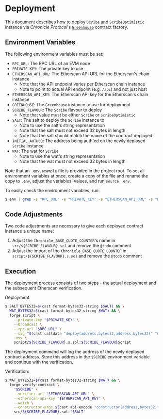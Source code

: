 # Deployment

This document describes how to deploy `Scribe` and `ScribeOptimistic` instance via _Chronicle Protocol_'s [`Greenhouse`](https://github.com/chronicleprotocol/greenhouse) contract factory.

## Environment Variables

The following environment variables must be set:

- `RPC_URL`: The RPC URL of an EVM node
- `PRIVATE_KEY`: The private key to use
- `ETHERSCAN_API_URL`: The Etherscan API URL for the Etherscan's chain instance
    - Note that the API endpoint varies per Etherscan chain instance
    - Note to point to actual API endpoint (e.g. `/api`) and not just host
- `ETHERSCAN_API_KEY`: The Etherscan API key for the Etherscan's chain instance
- `GREENHOUSE`: The `Greenhouse` instance to use for deployment
- `SCRIBE_FLAVOUR`: The `Scribe` flavour to deploy
    - Note that value must be either `Scribe` or `ScribeOptimistic`
- `SALT`: The salt to deploy the `Scribe` instance to
    - Note to use the salt's string representation
    - Note that the salt must not exceed 32 bytes in length
    - Note that the salt should match the name of the contract deployed!
- `INITIAL_AUTHED`: The address being auth'ed on the newly deployed `Scribe` instance
- `WAT`: The wat for `Scribe`
    - Note to use the wat's string representation
    - Note that the wat must not exceed 32 bytes in length

Note that an `.env.example` file is provided in the project root. To set all environment variables at once, create a copy of the file and rename the copy to `.env`, adjust the variables' values, and run `source .env`.

To easily check the environment variables, run:

```bash
$ env | grep -e "RPC_URL" -e "PRIVATE_KEY" -e "ETHERSCAN_API_URL" -e "ETHERSCAN_API_KEY" -e "GREENHOUSE" -e "SCRIBE_FLAVOUR" -e "SALT" -e "INITIAL_AUTHED" -e "WAT"
```

## Code Adjustments

Two code adjustments are necessary to give each deployed contract instance a unique name:

1. Adjust the `Chronicle_BASE_QUOTE_COUNTER`'s name in `src/${SCRIBE_FLAVOUR}.sol` and remove the `@todo` comment
2. Adjust the import of the `Chronicle_BASE_QUOTE_COUNTER` in `script/${SCRIBE_FLAVOUR}.s.sol` and remove the `@todo` comment

## Execution

The deployment process consists of two steps - the actual deployment and the subsequent Etherscan verification.

Deployment:

```bash
$ SALT_BYTES32=$(cast format-bytes32-string $SALT) && \
  WAT_BYTES32=$(cast format-bytes32-string $WAT) && \
  forge script \
    --private-key "$PRIVATE_KEY" \
    --broadcast \
    --rpc-url "$RPC_URL" \
    --sig "$(cast calldata "deploy(address,bytes32,address,bytes32)" "$GREENHOUSE" "$SALT_BYTES32" "$INITIAL_AUTHED" "$WAT_BYTES32")" \
    -vvv \
    script/${SCRIBE_FLAVOUR}.s.sol:${SCRIBE_FLAVOUR}Script
```

The deployment command will log the address of the newly deployed contract address. Store this address in the `$SCRIBE` environment variable and continue with the verification.

Verification:

```bash
$ WAT_BYTES32=$(cast format-bytes32-string $WAT) && \
  forge verify-contract \
    "$SCRIBE" \
    --verifier-url "$ETHERSCAN_API_URL" \
    --etherscan-api-key "$ETHERSCAN_API_KEY" \
    --watch \
    --constructor-args $(cast abi-encode "constructor(address,bytes32)" "$INITIAL_AUTHED" "$WAT_BYTES32") \
    src/${SCRIBE_FLAVOUR}.sol:"$SALT"
```
